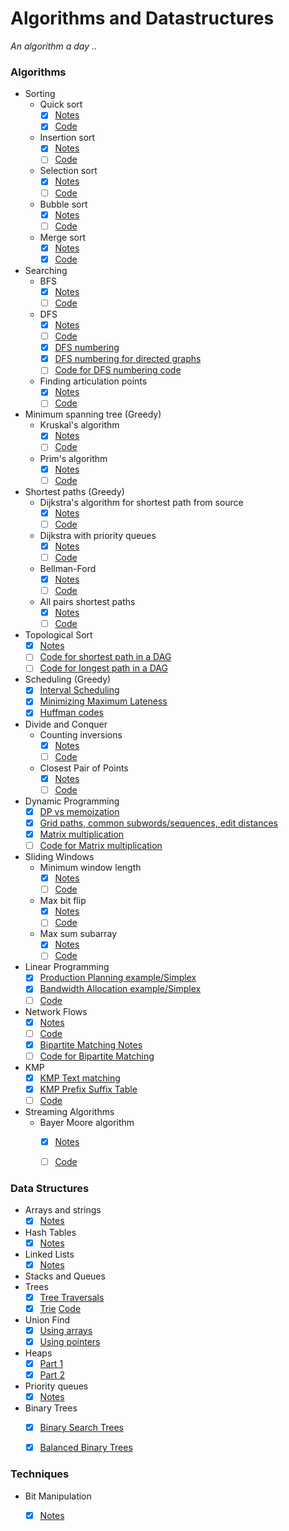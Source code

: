 # Algorithms and Datastructures
_An algorithm a day .._  


### Algorithms 

* Sorting
  - Quick sort
    - [x] [Notes](Algorithms/Sorting/Quick_sort.pdf)
    - [x] [Code](Algorithms/Sorting/Quick_sort.py)  
  - Insertion sort  
    - [x] [Notes](Algorithms/Sorting/Insertion_sort.pdf)  
    - [ ] [Code](Algorithms/Sorting/Insertion_sort.py)    
  - Selection sort  
    - [x] [Notes](Algorithms/Sorting/Selection_sort.pdf)  
    - [ ] [Code](Algorithms/Sorting/Selection_sort.py)    
  - Bubble sort
    - [x] [Notes](Algorithms/Sorting/Sorting.pdf)  
    - [ ] [Code](Algorithms/Sorting/Bubble_sort.py)      
  - Merge sort
    - [x] [Notes](Algorithms/Sorting/Sorting.pdf)  
    - [x] [Code](Algorithms/Sorting/Merge_sort.py)  

* Searching  
  - BFS 
    - [x] [Notes](Algorithms/BFS/BFS.pdf)  
    - [ ] [Code](Algorithms/BFS/BFS.py)
  - DFS  
    - [x] [Notes](Algorithms/DFS/DFS.pdf)
    - [ ] [Code](Algorithms/DFS/DFS.py)
    - [x] [DFS numbering](Algorithms/DFS/DFS_numbering.pdf)
    - [x] [DFS numbering for directed graphs](Algorithms/DFS/DFS_numbering_for_directed_graphs.pdf)
    - [ ] [Code for DFS numbering code](Algorithms/DFS/DFS_numbering.py)
  - Finding articulation points
    - [x] [Notes](Algorithms/ArticulationPoints/Articulation_points.pdf)  
    - [ ] [Code](Algorithms/ArticulationPoints/Articulation_points.py)
* Minimum spanning tree (Greedy)
  - Kruskal's algorithm
    - [x] [Notes](Algorithms/MinimumSpanningTree/Kruskal/Kruskal_algorithm.pdf)
    - [ ] [Code](Algorithms/MinimumSpanningTree/Kruskal/Kruskal.py)
  - Prim's algorithm  
    - [x] [Notes](Algorithms/MinimumSpanningTree/Prim/Prim_algorithm.pdf)
    - [ ] [Code](Algorithms/MinimumSpanningTree/Prim/Prim.py) 
* Shortest paths (Greedy)
  - Dijkstra's algorithm for shortest path from source
    - [x] [Notes](Algorithms/ShortestPath/Dijkstra/Dijkstra_algorithm.pdf)
    - [ ] [Code](Algorithms/ShortestPath/Dijkstra/Dijkstra_without_heaps.py)
  - Dijkstra with priority queues
    - [x] [Notes](Algorithms/ShortestPath/Dijkstra/Dijkstra_with_heaps.pdf)
    - [ ] [Code](Algorithms/ShortestPath/Dijkstra/Dijkstra_with_heaps.py)   
  - Bellman-Ford
    - [x] [Notes](Algorithms/ShortestPath/Bellman-Ford.pdf)
    - [ ] [Code](Algorithms/ShortestPath/Bellman-Ford.py)
  - All pairs shortest paths  
    - [x] [Notes](Algorithms/ShortestPath/AllPairsShortestPaths.pdf)
    - [ ] [Code](Algorithms/ShortestPath/AllPairsShortestPaths.py)
* Topological Sort
  - [x] [Notes](Algorithms/TopologicalSort/SortingDAG.pdf)
  - [ ] [Code for shortest path in a DAG](Algorithms/TopologicalSort/shortest_path_in_dag.py)
  - [ ] [Code for longest path in a DAG](Algorithms/TopologicalSort/longest_path_in_dag.py)
* Scheduling (Greedy)
  - [x] [Interval Scheduling](Algorithms/Scheduling/Interval_scheduling.pdf)
  - [x] [Minimizing Maximum Lateness](Algorithms/Scheduling/Minimizing_max_lateness.pdf)
  - [x] [Huffman codes](Algorithms/HuffmanCodes/Huffman_codes.pdf) 
* Divide and Conquer
  - Counting inversions  
    - [x] [Notes](Algorithms/DivideConquer/DivideConquer_inversions.pdf)  
    - [ ] [Code](Algorithms/DivideConquer/DivideConquer_inversions.py)
  - Closest Pair of Points  
    - [x] [Notes](Algorithms/DivideConquer/DivideConquer_closestpairofpoints.pdf)  
    - [ ] [Code](Algorithms/DivideConquer/DivideConquer_closestpairofpoints.py)   
* Dynamic Programming
   - [x] [DP vs memoization](Algorithms/DynamicProgramming/DPvsMemoization.pdf)
   - [x] [Grid paths, common subwords/sequences, edit distances](Algorithms/DynamicProgramming/DP_problems.pdf)
   - [x] [Matrix multiplication](Algorithms/DynamicProgramming/Matrix_multiplication.pdf)
   - [ ] [Code for Matrix multiplication](Algorithms/DynamicProgramming/Matrix_multiplication.py)
* Sliding Windows  
  - Minimum window length
    - [x] [Notes](Algorithms/SlidingWindow/MinimumWindowLength.pdf)
    - [ ] [Code](Algorithms/SlidingWindow/MinimumWindowLength.py)
  - Max bit flip
    - [x] [Notes](Algorithms/SlidingWindow/BitFlip.pdf)
    - [ ] [Code](Algorithms/SlidingWindow/MinimumWindowLength.py)
  - Max sum subarray
    - [x] [Notes](Algorithms/SlidingWindow/MaxSumSubarray.pdf)
    - [ ] [Code](Algorithms/SlidingWindow/MinimumWindowLength.py)
* Linear Programming 
  - [x] [Production Planning example/Simplex](Algorithms/LinearProgramming/LP-ProductionPlanning_example.pdf)
  - [x] [Bandwidth Allocation example/Simplex](Algorithms/LinearProgramming/LP-BandwidthAllocation_example.pdf)
  - [ ] [Code](Algorithms/LinearProgramming/LP.py)
* Network Flows  
  - [x] [Notes](Algorithms/LinearProgramming/NetworkFlows/NetworkFlows.pdf)  
  - [ ] [Code](Algorithms/LinearProgramming/NetworkFlows/NetworkFlows.py)
  - [x] [Bipartite Matching Notes](Algorithms/LinearProgramming/NetworkFlows/BipartiteMatching.pdf)
  - [ ] [Code for Bipartite Matching](Algorithms/LinearProgramming/NetworkFlows/BipartiteMatching.py)
* KMP 
  - [x] [KMP Text matching](Algorithms/KMP/KMP-textmatching.pdf)   
  - [x] [KMP Prefix Suffix Table](Algorithms/KMP/KMP-prefix_suffix_table.pdf)  
  - [ ] [Code](Algorithms/KMP/KMP.py)     
* Streaming Algorithms
  - Bayer Moore algorithm
    - [x] [Notes](Algorithms/StreamingAlgorithms/BayerMoore.pdf)
    - [ ] [Code](Algorithms/StreamingAlgorithms/BayerMoore.py)
   
 

### Data Structures

* Arrays and strings 
    - [x] [Notes](DataStructures/ArraysStrings.pdf)
* Hash Tables 
    - [x] [Notes](DataStructures/HashTables.pdf)
* Linked Lists
    - [x] [Notes](DataStructures/LinkedLists/Linked_lists.pdf)
* Stacks and Queues
* Trees 
    - [x] [Tree Traversals](DataStructures/Trees/Tree_traversals.pdf)
    - [x] [Trie](DataStructures/Trees/Trie.pdf) [Code](DataStructures/Trees/Trie.py)
* Union Find
    - [x] [Using arrays](DataStructures/UnionFind/UnionFind_arrayimplementation.pdf)
    - [x] [Using pointers](DataStructures/UnionFind/UnionFind-pointerimplementation)
* Heaps
    - [x] [Part 1](DataStructures/Heaps/Heaps_1.pdf)
    - [x] [Part 2](DataStructures/Heaps/Heaps_2.pdf)
* Priority queues 
    - [x] [Notes](DataStructures/PriorityQueue/Priority_queues.pdf)
* Binary Trees
    - [x] [Binary Search Trees](DataStructures/BinarySearchTrees/Binary_search_trees.pdf)
    - [x] [Balanced Binary Trees](DataStructures/BinarySearchTrees/Balanced_binary_trees.pdf)






### Techniques

* Bit Manipulation 
    - [x] [Notes](Techniques/BitManipulation.pdf)





